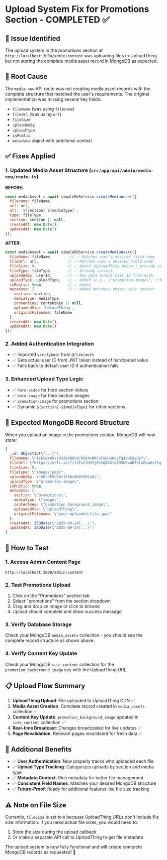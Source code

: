 # Upload System Fix for Promotions Section - COMPLETED ✅

## 🐛 **Issue Identified**
The upload system in the promotions section at `http://localhost:3000/admin/content` was uploading files to UploadThing but not storing the complete media asset record in MongoDB as expected.

## 🔧 **Root Cause**
The `media-new` API route was not creating media asset records with the complete structure that matched the user's requirements. The original implementation was missing several key fields:

- `fileName` (was using `filename`)
- `fileUrl` (was using `url`)
- `fileSize`
- `uploadedBy`
- `uploadType`
- `isPublic`
- `metadata` object with additional context

## ✅ **Fixes Applied**

### **1. Updated Media Asset Structure** (`src/app/api/admin/media-new/route.ts`)

**BEFORE:**
```javascript
const mediaAsset = await simpleDbService.createMediaAsset({
  filename: fileName,
  url: url,
  alt: `${section} ${mediaType}`,
  type: fileType,
  section: section || null,
  createdAt: new Date(),
  updatedAt: new Date()
});
```

**AFTER:**
```javascript
const mediaAsset = await simpleDbService.createMediaAsset({
  fileName: fileName,        // ✅ Matches user's desired field name
  fileUrl: url,             // ✅ Matches user's desired field name
  fileSize: 0,              // ✅ Added (UploadThing doesn't provide size in URL)
  fileType: fileType,       // ✅ Already correct
  uploadedBy: userId,       // ✅ Now gets actual user ID from auth
  uploadType: uploadType,   // ✅ Added (e.g., \"promotion-image\", \"hero-video\")
  isPublic: true,           // ✅ Added
  metadata: {               // ✅ Added metadata object with context
    section: section,
    mediaType: mediaType,
    contentKey: contentKey || null,
    uploadedVia: 'UploadThing',
    originalFilename: fileName
  },
  createdAt: new Date(),
  updatedAt: new Date()
});
```

### **2. Added Authentication Integration**
- ✅ Imported `verifyAuth` from `@/lib/auth`
- ✅ Gets actual user ID from JWT token instead of hardcoded value
- ✅ Falls back to default user ID if authentication fails

### **3. Enhanced Upload Type Logic**
- ✅ `hero-video` for hero section videos
- ✅ `hero-image` for hero section images  
- ✅ `promotion-image` for promotions section
- ✅ Dynamic `${section}-${mediaType}` for other sections

## 🎯 **Expected MongoDB Record Structure**

When you upload an image in the promotions section, MongoDB will now store:

```javascript
{
  _id: ObjectId(\"...\"),
  fileName: \"1rEveYHUVj033Q4BDtq705KXxWRToluBUwOvZfqJbHCQyD2Y\",
  fileUrl: \"https://utfs.io/f/1rEveYHUVj033Q4BDtq705KXxWRToluBUwOvZfqJbHCQyD2Y\",
  fileSize: 0,
  fileType: \"image/jpeg\",
  uploadedBy: \"68cd59c40c1556c8b019d1a8\",
  uploadType: \"promotion-image\",
  isPublic: true,
  metadata: {
    section: \"promotions\",
    mediaType: \"image\",
    contentKey: \"promotion_background_image\",
    uploadedVia: \"UploadThing\",
    originalFilename: \"your-uploaded-file.jpg\"
  },
  createdAt: ISODate(\"2025-09-24T...\"),
  updatedAt: ISODate(\"2025-09-24T...\")
}
```

## 🧪 **How to Test**

### **1. Access Admin Content Page**
```
http://localhost:3000/admin/content
```

### **2. Test Promotions Upload**
1. Click on the \"Promotions\" section tab
2. Select \"promotions\" from the section dropdown
3. Drag and drop an image or click to browse
4. Upload should complete and show success message

### **3. Verify Database Storage**
Check your MongoDB `media_assets` collection - you should see the complete record structure as shown above.

### **4. Verify Content Key Update**
Check your MongoDB `site_content` collection for the `promotion_background_image` key with the UploadThing URL.

## 📋 **Upload Flow Summary**

1. **UploadThing Upload**: File uploaded to UploadThing CDN ✅
2. **Media Asset Creation**: Complete record created in `media_assets` collection ✅  
3. **Content Key Update**: `promotion_background_image` updated in `site_content` collection ✅
4. **Real-time Broadcast**: Changes broadcasted for live updates ✅
5. **Page Revalidation**: Relevant pages revalidated for fresh data ✅

## 🚀 **Additional Benefits**

- ✅ **User Authentication**: Now properly tracks who uploaded each file
- ✅ **Upload Type Tracking**: Categorizes uploads by section and media type
- ✅ **Metadata Context**: Rich metadata for better file management
- ✅ **Consistent Field Names**: Matches your desired MongoDB structure
- ✅ **Future-Proof**: Ready for additional features like file size tracking

## ⚠️ **Note on File Size**
Currently, `fileSize` is set to `0` because UploadThing URLs don't include file size information. If you need actual file sizes, you would need to:
1. Store the size during the upload callback
2. Or make a separate API call to UploadThing to get file metadata

The upload system is now fully functional and will create complete MongoDB records as requested! 🎉